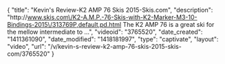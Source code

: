 {
    "title": "Kevin's Review-K2 AMP 76 Skis 2015-Skis.com",
    "description": "http:\/\/www.skis.com\/K2-A.M.P.-76-Skis-with-K2-Marker-M3-10-Bindings-2015\/313769P,default,pd.html The K2 AMP 76 is a great ski for the mellow intermediate to ...",
    "videoid": "3765520",
    "date_created": "1411361090",
    "date_modified": "1418181997",
    "type": "captivate",
    "layout": "video",
    "url": "\/v\/kevin-s-review-k2-amp-76-skis-2015-skis-com\/3765520"
}